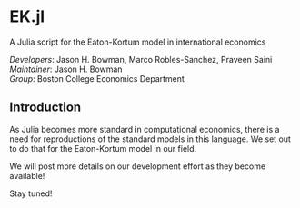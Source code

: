 # EK.jl
A Julia script for the Eaton-Kortum model in international economics


*Developers*: Jason H. Bowman, Marco Robles-Sanchez, Praveen Saini   
*Maintainer*: Jason H. Bowman   
*Group*: Boston College Economics Department


## Introduction

As Julia becomes more standard in computational economics, there is 
a need for reproductions of the standard models in this language. We 
set out to do that for the Eaton-Kortum model in our field.

We will post more details on our development effort as they become available!

Stay tuned!

